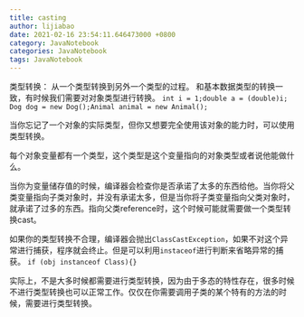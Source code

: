 ```yaml
---
title: casting
author: lijiabao
date: 2021-02-16 23:54:11.646473000 +0800
category: JavaNotebook
categories: JavaNotebook
tags: JavaNotebook
---
```

类型转换：
从一个类型转换到另外一个类型的过程。
和基本数据类型的转换一致，有时候我们需要对对象类型进行转换。
`int i = 1;double a = (double)i;`
`Dog dog = new Dog();Animal animal = new Animal();`

当你忘记了一个对象的实际类型，但你又想要完全使用该对象的能力时，可以使用类型转换。

每个对象变量都有一个类型，这个类型是这个变量指向的对象类型或者说他能做什么。

当你为变量储存值的时候，编译器会检查你是否承诺了太多的东西给他。当你将父类变量指向子类对象时，并没有承诺太多，但是当你将子类变量指向父类对象时，就承诺了过多的东西。指向父类reference时，这个时候可能就需要做一个类型转换cast。

如果你的类型转换不合理，编译器会抛出`ClassCastException`，如果不对这个异常进行捕获，程序就会终止。但是可以利用`instaceof`进行判断来省略异常的捕获。
`if (obj instanceof Class){}`

实际上，不是大多时候都需要进行类型转换，因为由于多态的特性存在，很多时候不进行类型转换也可以正常工作。仅仅在你需要调用子类的某个特有的方法的时候，需要进行类型转换。